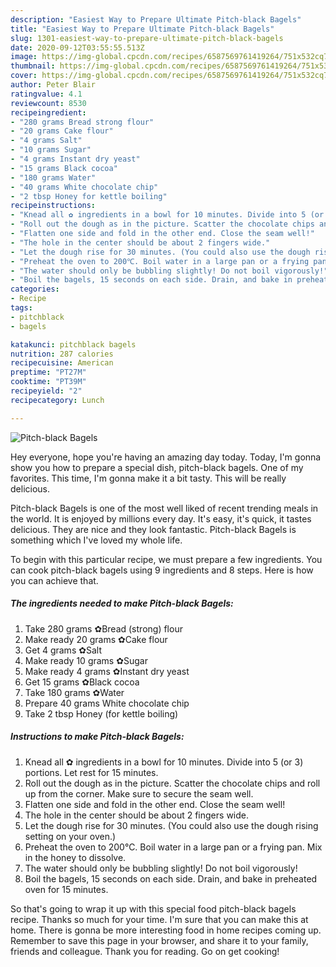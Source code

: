 ```yaml
---
description: "Easiest Way to Prepare Ultimate Pitch-black Bagels"
title: "Easiest Way to Prepare Ultimate Pitch-black Bagels"
slug: 1301-easiest-way-to-prepare-ultimate-pitch-black-bagels
date: 2020-09-12T03:55:55.513Z
image: https://img-global.cpcdn.com/recipes/6587569761419264/751x532cq70/pitch-black-bagels-recipe-main-photo.jpg
thumbnail: https://img-global.cpcdn.com/recipes/6587569761419264/751x532cq70/pitch-black-bagels-recipe-main-photo.jpg
cover: https://img-global.cpcdn.com/recipes/6587569761419264/751x532cq70/pitch-black-bagels-recipe-main-photo.jpg
author: Peter Blair
ratingvalue: 4.1
reviewcount: 8530
recipeingredient:
- "280 grams Bread strong flour"
- "20 grams Cake flour"
- "4 grams Salt"
- "10 grams Sugar"
- "4 grams Instant dry yeast"
- "15 grams Black cocoa"
- "180 grams Water"
- "40 grams White chocolate chip"
- "2 tbsp Honey for kettle boiling"
recipeinstructions:
- "Knead all ✿ ingredients in a bowl for 10 minutes. Divide into 5 (or 3) portions. Let rest for 15 minutes."
- "Roll out the dough as in the picture. Scatter the chocolate chips and roll up from the corner. Make sure to secure the seam well."
- "Flatten one side and fold in the other end. Close the seam well!"
- "The hole in the center should be about 2 fingers wide."
- "Let the dough rise for 30 minutes. (You could also use the dough rising setting on your oven.)"
- "Preheat the oven to 200℃. Boil water in a large pan or a frying pan. Mix in the honey to dissolve."
- "The water should only be bubbling slightly! Do not boil vigorously!"
- "Boil the bagels, 15 seconds on each side. Drain, and bake in preheated oven for 15 minutes."
categories:
- Recipe
tags:
- pitchblack
- bagels

katakunci: pitchblack bagels 
nutrition: 287 calories
recipecuisine: American
preptime: "PT27M"
cooktime: "PT39M"
recipeyield: "2"
recipecategory: Lunch

---
```



![Pitch-black Bagels](https://img-global.cpcdn.com/recipes/6587569761419264/751x532cq70/pitch-black-bagels-recipe-main-photo.jpg)

Hey everyone, hope you're having an amazing day today. Today, I'm gonna show you how to prepare a special dish, pitch-black bagels. One of my favorites. This time, I'm gonna make it a bit tasty. This will be really delicious.



Pitch-black Bagels is one of the most well liked of recent trending meals in the world. It is enjoyed by millions every day. It's easy, it's quick, it tastes delicious. They are nice and they look fantastic. Pitch-black Bagels is something which I've loved my whole life.


To begin with this particular recipe, we must prepare a few ingredients. You can cook pitch-black bagels using 9 ingredients and 8 steps. Here is how you can achieve that.

<!--inarticleads1-->

##### The ingredients needed to make Pitch-black Bagels:

1. Take 280 grams ✿Bread (strong) flour
1. Make ready 20 grams ✿Cake flour
1. Get 4 grams ✿Salt
1. Make ready 10 grams ✿Sugar
1. Make ready 4 grams ✿Instant dry yeast
1. Get 15 grams ✿Black cocoa
1. Take 180 grams ✿Water
1. Prepare 40 grams White chocolate chip
1. Take 2 tbsp Honey (for kettle boiling)




<!--inarticleads2-->

##### Instructions to make Pitch-black Bagels:

1. Knead all ✿ ingredients in a bowl for 10 minutes. Divide into 5 (or 3) portions. Let rest for 15 minutes.
1. Roll out the dough as in the picture. Scatter the chocolate chips and roll up from the corner. Make sure to secure the seam well.
1. Flatten one side and fold in the other end. Close the seam well!
1. The hole in the center should be about 2 fingers wide.
1. Let the dough rise for 30 minutes. (You could also use the dough rising setting on your oven.)
1. Preheat the oven to 200℃. Boil water in a large pan or a frying pan. Mix in the honey to dissolve.
1. The water should only be bubbling slightly! Do not boil vigorously!
1. Boil the bagels, 15 seconds on each side. Drain, and bake in preheated oven for 15 minutes.




So that's going to wrap it up with this special food pitch-black bagels recipe. Thanks so much for your time. I'm sure that you can make this at home. There is gonna be more interesting food in home recipes coming up. Remember to save this page in your browser, and share it to your family, friends and colleague. Thank you for reading. Go on get cooking!
